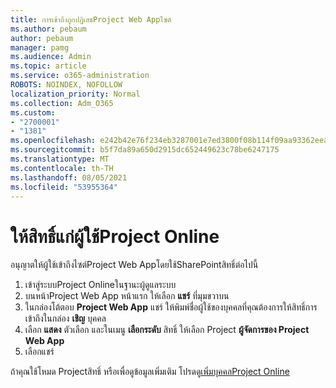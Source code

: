 ```yaml
---
title: การเข้าถึงถูกปฏิเสธProject Web Appไซต์
ms.author: pebaum
author: pebaum
manager: pamg
ms.audience: Admin
ms.topic: article
ms.service: o365-administration
ROBOTS: NOINDEX, NOFOLLOW
localization_priority: Normal
ms.collection: Adm_O365
ms.custom:
- "2700001"
- "1381"
ms.openlocfilehash: e242b42e76f234eb3287001e7ed3800f08b114f09aa93362eea215109ea7bac5
ms.sourcegitcommit: b5f7da89a650d2915dc652449623c78be6247175
ms.translationtype: MT
ms.contentlocale: th-TH
ms.lasthandoff: 08/05/2021
ms.locfileid: "53955364"
---
```

# <a name="give-users-permissions-in-project-online"></a>ให้สิทธิ์แก่ผู้ใช้Project Online

อนุญาตให้ผู้ใช้เข้าถึงไซต์Project Web Appโดยใช้SharePointสิทธิ์ต่อไปนี้

1. เข้าสู่ระบบProject Onlineในฐานะผู้ดูแลระบบ
2. บนหน้าProject Web App หน้าแรก ให้เลือก **แชร์** ที่มุมขวาบน
3. ในกล่องโต้ตอบ **Project Web App** แชร์ ให้พิมพ์ชื่อผู้ใช้ของบุคคลที่คุณต้องการให้สิทธิ์การเข้าถึงในกล่อง **เชิญ** บุคคล
4. เลือก **แสดง** ตัวเลือก และในเมนู **เลือกระดับ** สิทธิ์ ให้เลือก Project **ผู้จัดการของ Project Web App**
5. เลือกแชร์

ถ้าคุณใช้โหมด Projectสิทธิ์ หรือเพื่อดูข้อมูลเพิ่มเติม โปรดดู[เพิ่มบุคคลProject Online](https://docs.microsoft.com/projectonline/step-2-add-people-to-project-online)

